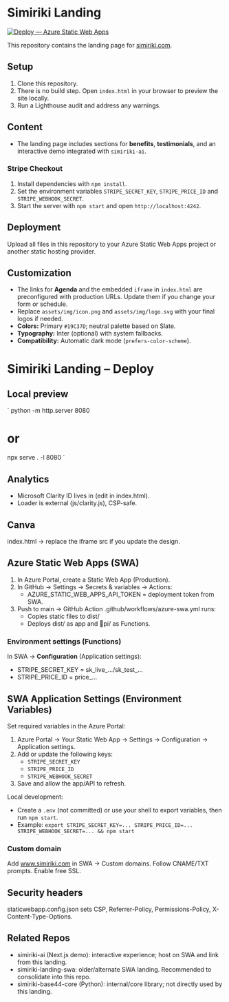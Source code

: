 ﻿# Simiriki Landing

[![Deploy — Azure Static Web Apps](https://github.com/jjdlr-simiriki/simiriki-landing/actions/workflows/deploy-swa.yml/badge.svg)](https://github.com/jjdlr-simiriki/simiriki-landing/actions/workflows/deploy-swa.yml)

This repository contains the landing page for [simiriki.com](https://simiriki.com).

## Setup

1. Clone this repository.
2. There is no build step. Open `index.html` in your browser to preview the site locally.
3. Run a Lighthouse audit and address any warnings.

## Content

- The landing page includes sections for **benefits**, **testimonials**, and an interactive demo integrated with `simiriki-ai`.

### Stripe Checkout

1. Install dependencies with `npm install`.
2. Set the environment variables `STRIPE_SECRET_KEY`, `STRIPE_PRICE_ID` and `STRIPE_WEBHOOK_SECRET`.
3. Start the server with `npm start` and open `http://localhost:4242`.

## Deployment

Upload all files in this repository to your Azure Static Web Apps project or another static hosting provider.

## Customization

- The links for **Agenda** and the embedded `iframe` in `index.html` are preconfigured with production URLs. Update them if you change your form or schedule.
- Replace `assets/img/icon.png` and `assets/img/logo.svg` with your final logos if needed.
- **Colors:** Primary `#19C37D`; neutral palette based on Slate.
- **Typography:** Inter (optional) with system fallbacks.
- **Compatibility:** Automatic dark mode (`prefers-color-scheme`).

# Simiriki Landing – Deploy

## Local preview
`
python -m http.server 8080
# or
npx serve . -l 8080
`

## Analytics
- Microsoft Clarity ID lives in <meta name="clarity-id"> (edit in index.html).
- Loader is external (js/clarity.js), CSP-safe.

## Canva
index.html -> replace the iframe src if you update the design.

## Azure Static Web Apps (SWA)
1. In Azure Portal, create a Static Web App (Production).
2. In GitHub → Settings → Secrets & variables → Actions:
   - AZURE_STATIC_WEB_APPS_API_TOKEN = deployment token from SWA.
3. Push to main → GitHub Action .github/workflows/azure-swa.yml runs:
   - Copies static files to dist/
   - Deploys dist/ as app and pi/ as Functions.

### Environment settings (Functions)
In SWA → **Configuration** (Application settings):
- STRIPE_SECRET_KEY = sk_live_.../sk_test_...
- STRIPE_PRICE_ID   = price_...

## SWA Application Settings (Environment Variables)
Set required variables in the Azure Portal:

1. Azure Portal → Your Static Web App → Settings → Configuration → Application settings.
2. Add or update the following keys:
   - `STRIPE_SECRET_KEY`
   - `STRIPE_PRICE_ID`
   - `STRIPE_WEBHOOK_SECRET`
3. Save and allow the app/API to refresh.

Local development:
- Create a `.env` (not committed) or use your shell to export variables, then run `npm start`.
- Example: `export STRIPE_SECRET_KEY=... STRIPE_PRICE_ID=... STRIPE_WEBHOOK_SECRET=... && npm start`

### Custom domain
Add www.simiriki.com in SWA → Custom domains. Follow CNAME/TXT prompts. Enable free SSL.

## Security headers
staticwebapp.config.json sets CSP, Referrer-Policy, Permissions-Policy, X-Content-Type-Options.

## Related Repos
- simiriki-ai (Next.js demo): interactive experience; host on SWA and link from this landing.
- simiriki-landing-swa: older/alternate SWA landing. Recommended to consolidate into this repo.
- simiriki-base44-core (Python): internal/core library; not directly used by this landing.
